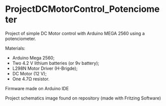 # ProjectDCMotorControl_Potenciometer
Project of simple DC Motor control with Arduino MEGA 2560 using a potenciometer.

Materials:
- Arduino Mega 2560;
- Two 4.2 V lithium batteries (or 9v battery);
- L298N Motor Driver (H-Brigde);
- DC Motor (12 V);
- One 4.7Ω resistor.

Firmware made on Arduino IDE

Project schematics image found on repository (made with Fritzing Software)
